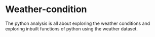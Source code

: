 # Weather-condition
The python analysis is all about exploring the weather conditions and exploring inbuilt functions of python using the weather dataset.
